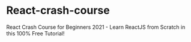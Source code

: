 # React-crash-course
React Crash Course for Beginners 2021 - Learn ReactJS from Scratch in this 100% Free Tutorial!
